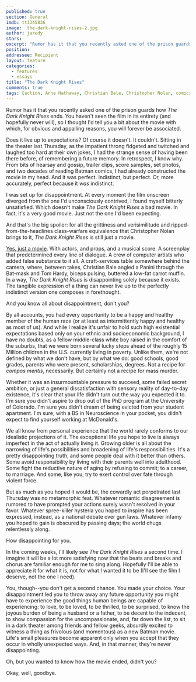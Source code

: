 ```yaml
---
published: true
section: General
imdb: tt1345836
image:  the-dark-knight-rises-2.jpg
author: jaredy
stars: 
excerpt: "Rumor has it that you recently asked one of the prison guards how <em>The Dark Knight Rises</em> ends. You haven't seen the film in its entirety (and hopefully never will), so I thought I'd tell you a bit about the movie with which, for obvious and appalling reasons, you will forever be associated."
position: 
addressee: Recipient
layout: feature
categories:
  - features
  - essays
title: "The Dark Knight Rises"
comments: true
tags: [action, Anne Hathaway, Christian Bale, Christopher Nolan, comics, Letters, The Dark Knight Rises]
---
```

Rumor has it that you recently asked one of the prison guards how _The Dark Knight Rises_ ends. You haven't seen the film in its entirety (and hopefully never will), so I thought I'd tell you a bit about the movie with which, for obvious and appalling reasons, you will forever be associated.

Does it live up to expectations? Of course it doesn't. It couldn't. Sitting in the theater last Thursday, as the impatient throng fidgeted and twitched and laughed too hard at their own jokes, I had the strange sense of having been there before, of remembering a future memory. In retrospect, I know why. From bits of hearsay and gossip, trailer clips, score samples, set photos, and two decades of reading Batman comics, I had already constructed the movie in my head. And it was perfect. Indistinct, but perfect. Or, more accurately, perfect because it _was_ indistinct.

I was set up for disappointment. At every moment the film onscreen diverged from the one I'd unconsciously contrived, I found myself bitterly unsatisfied. Which doesn't make _The Dark Knight Rises_ a bad movie. In fact, it's a very good movie. Just not the one I'd been expecting.

And that's the big spoiler: for all the grittiness and verisimilitude and ripped-from-the-headlines class-warfare equivalence that Christopher Nolan brings to it, _The Dark Knight Rises_ is still just a movie.

[Yes, just a movie][1]. With actors, and props, and a musical score. A screenplay that predetermined every line of dialogue. A crew of computer artists who added false substance to it all. A craft-services table somewhere behind the camera, where, between takes, Christian Bale angled a Panini through the Bat-mask and Tom Hardy, biceps pulsing, buttered a low-fat carrot muffin. In a way, _The Dark Knight Rises_ is disappointing solely because it exists. The tangible expression of a thing can never live up to the perfectly indistinct version one composes in forethought.

   [1]: /content/2012/7/19/the-dark-knight-rises.html

And you know all about disappointment, don't you?

By all accounts, you had every opportunity to be a happy and healthy member of the human race (or at least as intermittently happy and healthy as most of us). And while I realize it's unfair to hold such high existential expectations based only on your ethnic and socioeconomic background, I have no doubts, as a fellow middle-class white boy raised in the comfort of the suburbs, that we were born several lucky steps ahead of the roughly 15 Million children in the U.S. currently living in poverty. Unlike them, we're not defined by what we don't have, but by what we do: good schools, good grades, parents who were present, scholarships, degrees. Not a recipe for _compos mentis_, necessarily. But certainly not a recipe for mass murder.  

Whether it was an insurmountable pressure to succeed, some failed secret ambition, or just a general dissatisfaction with sensory reality of day-to-day existence, it's clear that your life didn't turn out the way you expected it to. I'm sure you didn't aspire to drop out of the PhD program at the University of Colorado. I'm sure you didn't dream of being evicted from your student apartment. I'm sure, with a BS in Neuroscience in your pocket, you didn't expect to find yourself working at McDonald's.

We all know from personal experience that the world rarely conforms to our idealistic projections of it. The exceptional life you hope to live is always imperfect in the act of actually living it. Growing older is all about the narrowing of life's possibilities and broadening of life's responsibilities. It's a pretty disappointing truth, and some people deal with it better than others. Some avoid responsibility by living with their parents well into adulthood. Some fight the reductive nature of aging by refusing to commit; to a career, to marriage. And some, like you, try to exert control over fate through violent force.

But as much as you hoped it would be, the cowardly act perpetrated last Thursday was no metamorphic feat. Whatever romantic disagreement is rumored to have prompted your actions surely wasn't resolved in your favor. Whatever spree-killer hysteria you hoped to inspire has been expressed, instead, as a national debate over gun laws. Whatever infamy you hoped to gain is obscured by passing days; the world chugs relentlessly along.

How disappointing for you.

In the coming weeks, I'll likely see _The Dark Knight Rises_ a second time. I imagine it will be a lot more satisfying now that the beats and breaks and chorus are familiar enough for me to sing along. Hopefully I'll be able to appreciate it for what it is, not for what I wanted it to be (I'll see the film I deserve, not the one I need).

You, though--you don't get a second chance. You made your choice. Your disappointment led you to throw away any future opportunity you might have to experience the good things human beings are capable of experiencing: to love, to be loved, to be thrilled, to be surprised, to know the joyous burden of being a husband or a father, to be decent to the indecent, to show compassion for the uncompassionate, and, far down the list, to sit in a dark theater among friends and fellow geeks, absurdly excited to witness a thing as frivolous (and momentous) as a new Batman movie. Life's small pleasures become apparent only when you accept that they occur in wholly unexpected ways. And, in that manner, they're never disappointing.

Oh, but you wanted to know how the movie ended, didn't you?

Okay, well, goodbye.